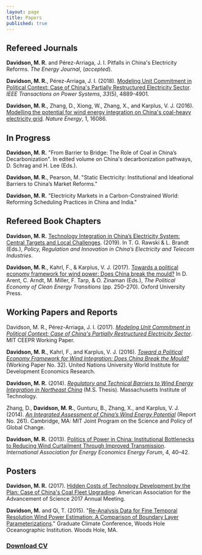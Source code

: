 ```yaml
---
layout: page
title: Papers
published: true
---
```




## Refereed Journals ##


**Davidson, M. R.** and Pérez-Arriaga, J. I. Pitfalls in China's Electricity Reforms. _The Energy Journal_, (_accepted_).

**Davidson, M. R.**, Pérez-Arriaga, J. I. (2018). [Modeling Unit Commitment in Political Context: Case of China's Partially Restructured Electricity Sector](/2018-04-02-unit-commitment-china-political-context-ieee/). _IEEE Transactions on Power Systems_, _33_(5), 4889-4901.

**Davidson, M. R.**, Zhang, D., Xiong, W., Zhang, X., and Karplus, V. J. (2016). [Modelling the potential for wind energy integration on China's coal-heavy electricity grid](/2016-06-20-modelling-wind-energy-potential-China/). _Nature Energy_, 1, 16086.


## In Progress ##

**Davidson, M. R.** "From Barrier to Bridge: The Role of Coal in China’s Decarbonization". In edited volume on China's decarbonization pathways, D. Schrag and H. Lee (Eds.).

**Davidson, M. R.**, Pearson, M. "Static Electricity: Institutional and Ideational Barriers to China’s Market Reforms."

**Davidson, M. R.** "Electricity Markets in a Carbon-Constrained World: Reforming Scheduling Practices in China and India."

## Refereed Book Chapters ##

**Davidson, M. R.** [Technology Integration in China’s Electricity System: Central Targets and Local Challenges](/2019-06-30-cup-technology-integration-china-electricity/). (2019). In T. G. Rawski & L. Brandt (Eds.), _Policy, Regulation and Innovation in China’s Electricity and Telecom Industries_.



**Davidson, M. R.**, Kahrl, F., & Karplus, V. J. (2017). [Towards a political economy framework for wind power: Does China break the mould?](/2017-04-12-oup-political-economy-framework-wind-china/) In D. Arent, C. Arndt, M. Miller, F. Tarp, & O. Zinaman (Eds.), _The Political Economy of Clean Energy Transitions_ (pp. 250–270). Oxford University Press.


## Working Papers and Reports ##

Davidson, M. R., Pérez-Arriaga, J. I. (2017). [_Modeling Unit Commitment in Political Context: Case of China's Partially Restructured Electricity Sector_](/2017-04-21-unit-commitment-china-political-context/). MIT CEEPR Working Paper.

**Davidson, M. R.**, Kahrl, F., and Karplus, V. J. (2016). [_Toward a Political Economy Framework for Wind Integration: Does China Break the Mould?_](/2016-04-01-political-economy-framework-wind-china/) (Working Paper No. 32). United Nations University World Institute for Development Economics Research.

**Davidson, M. R.** (2014). [_Regulatory and Technical Barriers to Wind Energy Integration in Northeast China_](/2014-05-09-ms-thesis/) (M.S. Thesis). Massachusetts Institute of Technology.

Zhang, D., **Davidson, M. R.**, Gunturu, B., Zhang, X., and Karplus, V. J. (2014). [_An Integrated Assessment of China’s Wind Energy Potential_](/2014-04-01-integrated-assessment-china-wind-energy/) (Report No. 261). Cambridge, MA: MIT Joint Program on the Science and Policy of Global Change.

**Davidson, M. R.** (2013). [Politics of Power in China: Institutional Bottlenecks to Reducing Wind Curtailment Through Improved Transmission](/2013-09-01-politics-power-china-wind-curtailment-transmission/). _International Association for Energy Economics Energy Forum_, 4, 40–42.

## Posters ##

**Davidson, M. R.** (2017). [Hidden Costs of Technology Development by the Plan: Case of China's Coal Fleet Upgrading](/2017-03-10-hidden-costs-technology-china-coal/). American Association for the Advancement of Science 2017 Annual Meeting.

**Davidson, M.** and Qi, T. (2015). "[Re-Analysis Data for Fine Temporal Resolution Wind Power Estimation: A Comparison of Boundary Layer Parameterizations](/2015-11-06-gcc-reanalysis-data-wind-applications/)." Graduate Climate Conference, Woods Hole Oceanographic Institution. Woods Hole, MA.


### [**Download CV**](/papers/Michael_Davidson_CV.pdf) ###
